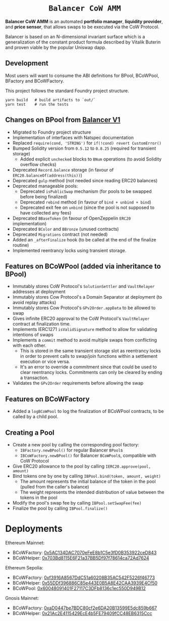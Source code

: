 <h1 align=center><code>Balancer CoW AMM</code></h1>

**Balancer CoW AMM** is an automated **portfolio manager**, **liquidity provider**, and **price sensor**, that allows swaps to be executed via the CoW Protocol.

Balancer is based on an N-dimensional invariant surface which is a generalization of the constant product formula described by Vitalik Buterin and proven viable by the popular Uniswap dapp.

## Development

Most users will want to consume the ABI definitions for BPool, BCoWPool, BFactory and BCoWFactory.

This project follows the standard Foundry project structure. 

```
yarn build   # build artifacts to `out/`
yarn test    # run the tests
```

## Changes on BPool from [Balancer V1](https://github.com/balancer/balancer-core)
- Migrated to Foundry project structure
- Implementation of interfaces with Natspec documentation
- Replaced `require(cond, 'STRING')` for `if(!cond) revert CustomError()`
- Bumped Solidity version from `0.5.12` to `0.8.25` (required for transient storage)
  - Added explicit `unchecked` blocks to `BNum` operations (to avoid Solidity overflow checks)
- Deprecated `Record.balance` storage (in favour of `ERC20.balanceOf(address(this))`)
- Deprecated `gulp` method (not needed since reading ERC20 balances)
- Deprecated manageable pools:
  - Deprecated `isPublicSwap` mechanism (for pools to be swapped before being finalized)
  - Deprecated `rebind` method (in favour of `bind + unbind + bind`)
  - Deprecated exit fee on `unbind` (since the pool is not supposed to have collected any fees)
- Deprecated `BBaseToken` (in favour of OpenZeppelin `ERC20` implementation)
- Deprecated `BColor` and `BBronze` (unused contracts)
- Deprecated `Migrations` contract (not needed)
- Added an `_afterFinalize` hook (to be called at the end of the finalize routine)
- Implemented reentrancy locks using transient storage.

## Features on BCoWPool (added via inheritance to BPool)
- Immutably stores CoW Protocol's `SolutionSettler` and `VaultRelayer` addresses at deployment
- Immutably stores Cow Protocol's a Domain Separator at deployment (to avoid replay attacks)
- Immutably stores Cow Protocol's `GPv2Order.appData` to be allowed to swap
- Gives infinite ERC20 approval to the CoW Protocol's `VaultRelayer` contract at finalization time.
- Implements IERC1271 `isValidSignature` method to allow for validating intentions of swaps
- Implements a `commit` method to avoid multiple swaps from conflicting with each other.
  - This is stored in the same transient storage slot as reentrancy locks in order to prevent calls to swap/join functions within a settlement execution or vice versa.
  - It's an error to override a commitment since that could be used to clear reentrancy locks. Commitments can only be cleared by ending a transaction.
- Validates the `GPv2Order` requirements before allowing the swap

## Features on BCoWFactory
- Added a `logBCoWPool` to log the finalization of BCoWPool contracts, to be called by a child pool.

## Creating a Pool
- Create a new pool by calling the corresponding pool factory:
  - `IBFactory.newBPool()` for regular Balancer `BPool`s
  - `IBCoWFactory.newBPool()` for Balancer `BCoWPool`s, compatible with CoW Protocol
- Give ERC20 allowance to the pool by calling `IERC20.approve(pool, amount)`
- Bind tokens one by one by calling `IBPool.bind(token, amount, weight)`
  - The amount represents the initial balance of the token in the pool (pulled from the caller's balance)
  - The weight represents the intended distribution of value between the tokens in the pool
- Modify the pool's swap fee by calling `IBPool.setSwapFee(fee)`
- Finalize the pool by calling `IBPool.finalize()`

# Deployments
Ethereum Mainnet:
  - BCoWFactory: [0x5AC134DAC7070eFeE8b1C5e3fD0B353922ceD843](https://etherscan.io/address/0x5AC134DAC7070eFeE8b1C5e3fD0B353922ceD843)
  - BCoWHelper: [0x703Bd8115E6F21a37BB5Df97f78614ca72Ad7624](https://etherscan.io/address/0x703Bd8115E6F21a37BB5Df97f78614ca72Ad7624)

Ethereum Sepolia:
  - BCoWFactory: [0xf3916A8567DdC51a60208B35AC542F5226f46773](https://sepolia.etherscan.io/address/0xf3916A8567DdC51a60208B35AC542F5226f46773)
  - BCoWHelper: [0x55DDf396886C85e443E0B5A8E42CAA3939E4Cf50](https://sepolia.etherscan.io/address/0x55DDf396886C85e443E0B5A8E42CAA3939E4Cf50)
  - BCoWPool: [0x60048091401F27117C3DFb8136c1ec550D949B12](https://sepolia.etherscan.io/address/0x60048091401F27117C3DFb8136c1ec550D949B12)

  Gnosis Mainnet:
  - BCoWFactory: [0xaD0447be7BDC80cf2e6DA20B13599E5dc859b667](https://gnosisscan.io/address/0xaD0447be7BDC80cf2e6DA20B13599E5dc859b667)
  - BCoWHelper: [0x21Ac2E4115429EcE4b5FE79409fCC48EB6315Ccc](https://gnosisscan.io/address/0x21Ac2E4115429EcE4b5FE79409fCC48EB6315Ccc)